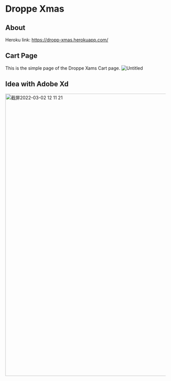 # Droppe Xmas
## About

Heroku link:
https://dropp-xmas.herokuapp.com/

## Cart Page
This is the simple page of the Droppe Xams Cart page.
![Untitled](https://user-images.githubusercontent.com/56063237/156325728-dd2fb7ed-e97b-4f4f-b1e0-849bb2cdf063.png)


## Idea with Adobe Xd
<img width="888" alt="截屏2022-03-02 12 11 21" src="https://user-images.githubusercontent.com/56063237/156341472-0650b712-a8ab-4674-b14e-903f5a0e478c.png">





